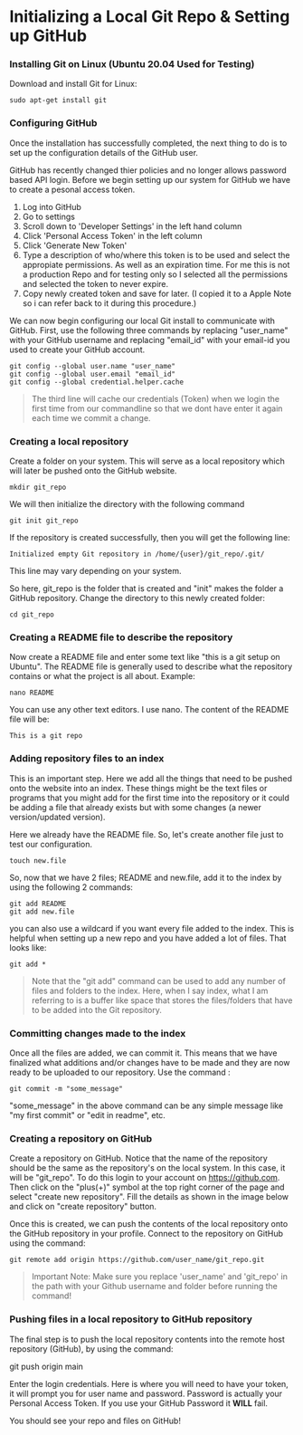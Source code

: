 # Initializing a Local Git Repo & Setting up GitHub

### Installing Git on Linux (Ubuntu 20.04 Used for Testing)

Download and install Git for Linux:
```shell
sudo apt-get install git
```

### Configuring GitHub
   
Once the installation has successfully completed, the next thing to do is to set up the configuration details of the GitHub user. 

GitHub has recently changed thier policies and no longer allows password based API login. Before we begin setting up our system for GitHub we have to create a pesonal access token. 

1. Log into GitHub
2. Go to settings
3. Scroll down to 'Developer Settings' in the left hand column
4. Click 'Personal Access Token' in the left column
5. Click 'Generate New Token'
6. Type a description of who/where this token is to be used and select the appropiate permissions. As well as an expiration time. For me this is not a production Repo and for testing only so I selected all the permissions and selected the token to never expire.
7. Copy newly created token and save for later. (I copied it to a Apple Note so i can refer back to it during this procedure.) 


We can now begin configuring our local Git install to communicate with GitHub. First, use the following three commands by replacing "user_name" with your GitHub username and replacing "email_id" with your email-id you used to create your GitHub account.

 ```shell
git config --global user.name "user_name"
git config --global user.email "email_id"
git config --global credential.helper.cache
```
> The third line will cache our credentials (Token) when we login the first time from our commandline so that we dont have enter it again each time we commit a change.


### Creating a local repository

Create a folder on your system. This will serve as a local repository which will later be pushed onto the GitHub website. 
```shell
mkdir git_repo
```

We will then initialize the directory with the following command

```shell
git init git_repo
```

If the repository is created successfully, then you will get the following line:
```shell
Initialized empty Git repository in /home/{user}/git_repo/.git/
```

This line may vary depending on your system.


So here, git_repo is the folder that is created and "init" makes the folder a GitHub repository. Change the directory to this newly created folder:

```
cd git_repo
```

### Creating a README file to describe the repository

Now create a README file and enter some text like "this is a git setup on Ubuntu". The README file is generally used to describe what the repository contains or what the project is all about. Example:

```
nano README
```
You can use any other text editors. I use nano. The content of the README file will be:
```
This is a git repo
```

### Adding repository files to an index

This is an important step. Here we add all the things that need to be pushed onto the website into an index. These things might be the text files or programs that you might add for the first time into the repository or it could be adding a file that already exists but with some changes (a newer version/updated version).

Here we already have the README file. So, let's create another file just to test our configuration.

```shell
touch new.file
```

So, now that we have 2 files; README and new.file, add it to the index by using the following 2 commands:

```shell
git add README
git add new.file
```

you can also use a wildcard if you want every file added to the index. This is helpful when setting up a new repo and you have added a lot of files. That looks like:

```shell
git add *
```

>Note that the "git add" command can be used to add any number of files and folders to the index. Here, when I say index, what I am referring to is a buffer like space that stores the files/folders that have to be added into the Git repository.

### Committing changes made to the index

Once all the files are added, we can commit it. This means that we have finalized what additions and/or changes have to be made and they are now ready to be uploaded to our repository. Use the command :
```shell
git commit -m "some_message"
```

"some_message" in the above command can be any simple message like "my first commit" or "edit in readme", etc.

### Creating a repository on GitHub
Create a repository on GitHub. Notice that the name of the repository should be the same as the repository's on the local system. In this case, it will be "git_repo". To do this login to your account on https://github.com. Then click on the "plus(+)" symbol at the top right corner of the page and select "create new repository". Fill the details as shown in the image below and click on "create repository" button.

Once this is created, we can push the contents of the local repository onto the GitHub repository in your profile. Connect to the repository on GitHub using the command:

```shell
git remote add origin https://github.com/user_name/git_repo.git
```

>Important Note: Make sure you replace 'user_name' and 'git_repo' in the path with your Github username and folder before running the command!

### Pushing files in a local repository to GitHub repository

The final step is to push the local repository contents into the remote host repository (GitHub), by using the command:

git push origin main

Enter the login credentials. Here is where you will need to have your token, it will prompt you for user name and password. Password is actually your Personal Access Token. If you use your GitHub Password it **WILL** fail. 

You should see your repo and files on GitHub!
